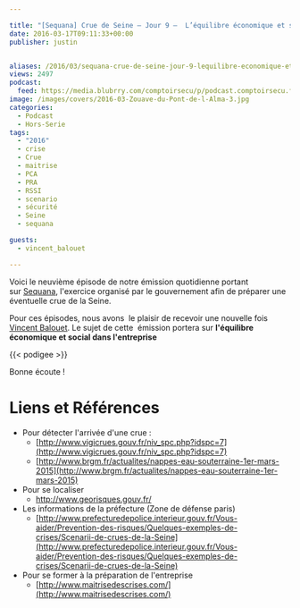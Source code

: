 ```yaml
---

title: "[Sequana] Crue de Seine – Jour 9 –  L’équilibre économique et social dans l’entreprise"
date: 2016-03-17T09:11:33+00:00
publisher: justin


aliases: /2016/03/sequana-crue-de-seine-jour-9-lequilibre-economique-et-social-dans-lentreprise/
views: 2497
podcast:
  feed: https://media.blubrry.com/comptoirsecu/p/podcast.comptoirsecu.fr/CSEC.HS21.2016-03-17.CRUE2016_09.mp3
image: /images/covers/2016-03-Zouave-du-Pont-de-l-Alma-3.jpg
categories:
  - Podcast
  - Hors-Serie
tags:
  - "2016"
  - crise
  - Crue
  - maitrise
  - PCA
  - PRA
  - RSSI
  - scenario
  - sécurité
  - Seine
  - sequana

guests:
  - vincent_balouet

---
```



Voici le neuvième épisode de notre émission quotidienne portant sur [Sequana](http://www.prefecturedepolice.interieur.gouv.fr/Sequana/), l'exercice organisé par le gouvernement afin de préparer une éventuelle crue de la Seine.

Pour ces épisodes, nous avons  le plaisir de recevoir une nouvelle fois [Vincent Balouet](/guests/vincent_balouet). Le sujet de cette  émission portera sur **l'équilibre économique et social dans l'entreprise**

{{< podigee >}}


Bonne écoute !
# Liens et Références

- Pour détecter l'arrivée d'une crue :
  - [http://www.vigicrues.gouv.fr/niv_spc.php?idspc=7](http://www.vigicrues.gouv.fr/niv_spc.php?idspc=7)
  - [http://www.brgm.fr/actualites/nappes-eau-souterraine-1er-mars-2015](http://www.brgm.fr/actualites/nappes-eau-souterraine-1er-mars-2015)
- Pour se localiser
  - <http://www.georisques.gouv.fr/>
- Les informations de la préfecture (Zone de défense paris)
  - [http://www.prefecturedepolice.interieur.gouv.fr/Vous-aider/Prevention-des-risques/Quelques-exemples-de-crises/Scenarii-de-crues-de-la-Seine](http://www.prefecturedepolice.interieur.gouv.fr/Vous-aider/Prevention-des-risques/Quelques-exemples-de-crises/Scenarii-de-crues-de-la-Seine)
- Pour se former à la préparation de l'entreprise
  - [http://www.maitrisedescrises.com/](http://www.maitrisedescrises.com/)

